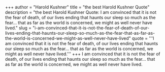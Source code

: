 +++
author = "Harold Kushner"
title = "the best Harold Kushner Quote"
description = "the best Harold Kushner Quote: I am convinced that it is not the fear of death, of our lives ending that haunts our sleep so much as the fear... that as far as the world is concerned, we might as well never have lived."
slug = "i-am-convinced-that-it-is-not-the-fear-of-death-of-our-lives-ending-that-haunts-our-sleep-so-much-as-the-fear-that-as-far-as-the-world-is-concerned-we-might-as-well-never-have-lived"
quote = '''I am convinced that it is not the fear of death, of our lives ending that haunts our sleep so much as the fear... that as far as the world is concerned, we might as well never have lived.'''
+++
I am convinced that it is not the fear of death, of our lives ending that haunts our sleep so much as the fear... that as far as the world is concerned, we might as well never have lived.
